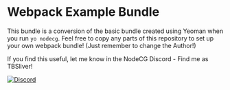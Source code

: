 # Webpack Example Bundle

This bundle is a conversion of the basic bundle created using Yeoman when you run `yo nodecg`. Feel free to copy any parts of this repository to set up your own webpack bundle! (Just remember to change the Author!)

If you find this useful, let me know in the NodeCG Discord - Find me as TBSliver!

[![Discord](https://img.shields.io/discord/754749209722486814?label=NodeCG%20Discord&logo=discord)](https://discord.com/invite/GJ4r8a8)